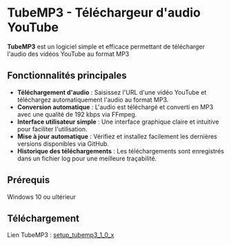 
# TubeMP3 - Téléchargeur d'audio YouTube

**TubeMP3** est un logiciel simple et efficace permettant de télécharger l'audio des vidéos YouTube au format MP3

## Fonctionnalités principales

- **Téléchargement d'audio** : Saisissez l'URL d'une vidéo YouTube et téléchargez automatiquement l'audio au format MP3.
- **Conversion automatique** : L'audio est téléchargé et converti en MP3 avec une qualité de 192 kbps via FFmpeg.
- **Interface utilisateur simple** : Une interface graphique claire et intuitive pour faciliter l'utilisation.
- **Mise à jour automatique** : Vérifiez et installez facilement les dernières versions disponibles via GitHub.
- **Historique des téléchargements** : Les téléchargements sont enregistrés dans un fichier log pour une meilleure traçabilité.

## Prérequis

Windows 10 ou ultérieur

## Téléchargement

Lien TubeMP3 : [setup_tubemp3_1_0_x](https://github.com/Sorabagu/TubeMP3/releases/download/setup/setup_tubemp3_1_0_2.exe)
